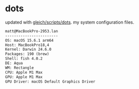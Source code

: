 # dots

updated with [gleich/scripts/dots](https://github.com/gleich/scripts/tree/main/dots). my system configuration files.

```txt
matt@MacBookPro-2953.lan 
------------------------ 
OS: macOS 15.6.1 arm64 
Host: MacBookPro18,4 
Kernel: Darwin 24.6.0 
Packages: 190 (brew) 
Shell: fish 4.0.2 
DE: Aqua 
WM: Rectangle 
CPU: Apple M1 Max 
GPU: Apple M1 Max 
GPU Driver: macOS Default Graphics Driver
```